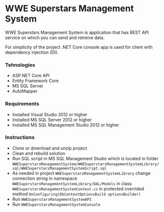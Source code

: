 # WWE Superstars Management System
WWE Superstars Management System is application that has REST API service on which you can send and retreive data.

For simplicity of the project .NET Core console app is used for client with dependency injection (DI).

### Tehnologies
* ASP.NET Core API
* Entity Framework Core
* MS SQL Server
* AutoMapper

### Requirements
* Installed Visual Studio 2012 or higher
* Installed MS SQL Server 2012 or higher
* Installed MS SQL Management Studio 2012 or higher

### Instructions
* Clone or download and unzip project
* Clean and rebuild solution
* Run SQL script in MS SQL Management Studio which is located in folder `WWESuperstarsManagementSystem/WWESuperstarsManagementSystemLibrary/sql/WWESuperstarsManagementSystemScript.sql`
* As needed in project `WWESuperstarsManagementSystemLibrary` change connection string in namespace `WWESuperstarsManagementSystemLibrary/DAL/Models` in class `WWESuperstarsManagementSystemContext.cs` in protected overrided method `OnConfiguring(DbContextOptionsBuild optionsBuilder)`
* Run `WWESuperstarsManagementSystemAPI`
* Run `WWESuperstarsManagementSystemConsole`